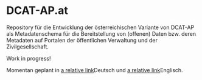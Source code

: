 # DCAT-AP.at

Repository für die Entwicklung der österreichischen Variante von DCAT-AP als Metadatenschema für die Bereitstellung von (offenen) Daten bzw. deren Metadaten auf Portalen der öffentlichen Verwaltung und der Zivilgesellschaft.

Work in progress!

Momentan geplant in [a relative link](./de)Deutsch und [a relative link](./en)Englisch.
